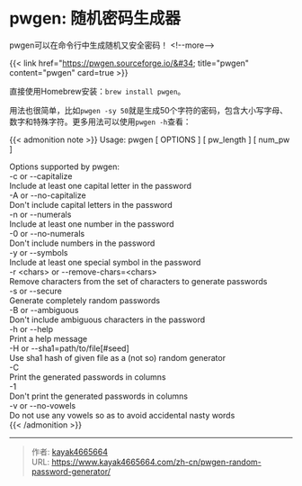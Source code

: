 # pwgen: 随机密码生成器

pwgen可以在命令行中生成随机又安全密码！
&lt;!--more--&gt;

{{&lt; link href=&#34;https://pwgen.sourceforge.io/&#34; title=&#34;pwgen&#34; content=&#34;pwgen&#34; card=true &gt;}}

直接使用Homebrew安装：`brew install pwgen`。

用法也很简单，比如`pwgen -sy 50`就是生成50个字符的密码，包含大小写字母、数字和特殊字符。更多用法可以使用`pwgen -h`查看：

{{&lt; admonition note &gt;}}
Usage: pwgen [ OPTIONS ] [ pw_length ] [ num_pw ]  

Options supported by pwgen:  
  -c or --capitalize  
	Include at least one capital letter in the password  
  -A or --no-capitalize  
	Don&#39;t include capital letters in the password  
  -n or --numerals  
	Include at least one number in the password  
  -0 or --no-numerals  
	Don&#39;t include numbers in the password  
  -y or --symbols  
	Include at least one special symbol in the password  
  -r &lt;chars&gt; or --remove-chars=&lt;chars&gt;  
	Remove characters from the set of characters to generate passwords  
  -s or --secure  
	Generate completely random passwords  
  -B or --ambiguous  
	Don&#39;t include ambiguous characters in the password  
  -h or --help  
	Print a help message  
  -H or --sha1=path/to/file[#seed]  
	Use sha1 hash of given file as a (not so) random generator  
  -C  
	Print the generated passwords in columns  
  -1  
	Don&#39;t print the generated passwords in columns  
  -v or --no-vowels  
	Do not use any vowels so as to avoid accidental nasty words  
{{&lt; /admonition &gt;}}

---

> 作者: [kayak4665664](https://github.com/kayak4665664)  
> URL: https://www.kayak4665664.com/zh-cn/pwgen-random-password-generator/  

